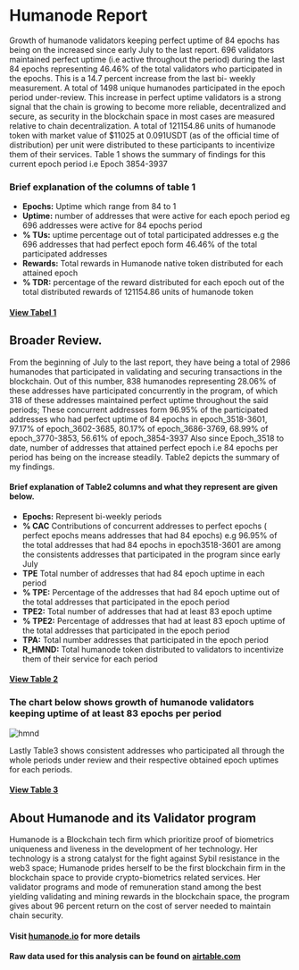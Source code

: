 # Humanode Report
Growth of humanode validators keeping perfect uptime of 84 epochs has being on the increased since early July to the last report.  696 validators maintained perfect uptime (i.e active throughout the period) during the last 84 epochs representing 46.46% of the total validators who participated in the epochs. This is a  14.7 percent increase from the last bi- weekly measurement. A total of 1498 unique humanodes participated in the epoch period under-review. This increase in perfect uptime validators is a strong signal that the chain is growing to become more reliable, decentralized and secure, as security in the blockchain space in most cases are measured relative to chain decentralization. A total of 121154.86 units of humanode token with  market value of $11025 at 0.091USDT (as of the official time of distribution)  per unit were distributed to these participants to incentivize them of their services.
Table 1 shows the summary of findings for this current epoch period i.e Epoch 3854-3937
### Brief explanation of the columns of table 1
- **Epochs:** Uptime which range from 84 to 1
- **Uptime:** number of addresses that were active for each epoch period eg 696 addresses were active for 84 epochs period
- **% TUs:**  uptime percentage out of total participated addresses e.g the 696 addresses that had perfect epoch form 46.46% of the total participated addresses
- **Rewards:** Total rewards in Humanode native token distributed for each attained epoch
- **% TDR:** percentage of the reward distributed for each epoch out of the total distributed rewards of 121154.86 units of humanode token
#### [View Tabel 1](sep1_.csv)
## Broader Review.
From the beginning of July to the last report, they have being a total of 2986 humanodes that participated in validating and securing transactions in the blockchain. Out of this number, 838 humanodes representing 28.06% of these addresses have participated concurrently in the program, of which 318 of these addresses maintained perfect uptime throughout the said periods; These concurrent addresses form 96.95% of the  participated addresses who had perfect uptime of 84 epochs in epoch_3518-3601, 97.17% of epoch_3602-3685, 80.17% of epoch_3686-3769, 68.99% of epoch_3770-3853, 56.61% of epoch_3854-3937
Also since Epoch_3518 to date, number of addresses that attained perfect epoch i.e 84 epochs per period has being on the increase steadily.
Table2 depicts the summary of my findings.
#### Brief explanation of Table2 columns and what they represent are given below.
- **Epochs:** Represent bi-weekly periods 
- **% CAC** Contributions of concurrent addresses to perfect epochs ( perfect epochs means addresses that had 84 epochs) e.g 96.95% of the total addresses that had 84 epochs in epoch3518-3601 are among the consistents addresses that participated in the program since early July
- **TPE** Total number of addresses that had 84 epoch uptime in each period 
- **% TPE:** Percentage of the addresses that had 84 epoch uptime out of the total addresses that participated in the epoch period 
- **TPE2:** Total number of addresses that had at least 83 epoch uptime
- **% TPE2:** Percentage of addresses that had at least 83 epoch uptime of the total addresses that participated in the epoch period
- **TPA:** Total number addresses that participated in the epoch period 
- **R_HMND:** Total humanode token distributed to validators to incentivize them of their service for each period
#### [View Table 2](tab3.csv)
### The chart below shows growth of humanode validators keeping uptime of at least 83 epochs per period

![hmnd](https://github.com/user-attachments/assets/64bb022b-9a47-4334-a441-079b9356bc7f)

Lastly Table3 shows consistent addresses who participated all through  the whole periods under review and their respective obtained epoch uptimes for each periods.
#### [View Table 3](tab2.csv)
## About Humanode and its Validator program
Humanode is a Blockchain tech firm which prioritize proof of biometrics uniqueness and liveness in the development of her technology. Her technology is a strong catalyst for the fight against Sybil resistance in the web3 space; Humanode prides herself to be the first blockchain firm in the blockchain space to provide crypto-biometrics related services. Her validator programs and mode of remuneration stand among the best yielding validating and mining rewards in the blockchain space, the program gives about 96 percent return on the cost of server needed to maintain chain security.
#### Visit [humanode.io](https://humanode.io) for more details
#### 
**Raw data used for this analysis can be found on [airtable.com](https://airtable.com/appfsSKumcrSZFiCn/shrMPPKawloCUWb5T/tblEYpPvVvrFSLDO5/viw1FkQcZHio3VCJH?blocks=hide)**
